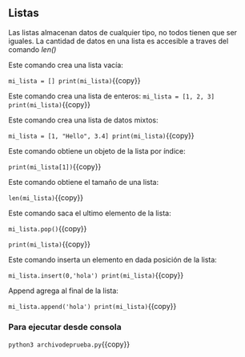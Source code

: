 ## Listas

Las listas almacenan datos de cualquier tipo, no todos tienen que ser iguales. 
La cantidad de datos en una lista es accesible a traves del comando _len()_

Este comando crea una lista vacía:

`mi_lista = []
print(mi_lista)`{{copy}}


Este comando crea una lista de enteros:
`mi_lista = [1, 2, 3]
print(mi_lista)`{{copy}}

Este comando crea una lista de datos mixtos:

`mi_lista = [1, "Hello", 3.4]
print(mi_lista)`{{copy}}

Este comando obtiene un objeto de la lista por índice:

`print(mi_lista[1])`{{copy}}

Este comando obtiene el tamaño de una lista:

`len(mi_lista)`{{copy}}

Este comando saca el ultimo elemento de la lista:

`mi_lista.pop()`{{copy}}

`print(mi_lista)`{{copy}}

Este comando inserta un elemento en dada posición de la lista:

`mi_lista.insert(0,'hola')
print(mi_lista)`{{copy}}

Append agrega al final de la lista:

`mi_lista.append('hola')
print(mi_lista)`{{copy}}

### Para ejecutar desde consola
`python3 archivodeprueba.py`{{copy}}
